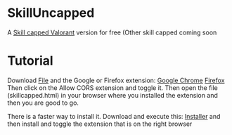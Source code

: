 # SkillUncapped
A [Skill capped Valorant](https://www.skill-capped.com/valorant) version for free (Other skill capped coming soon

# Tutorial
Download [File](https://github.com/leichten111/SkillUncapped/blob/main/skillcapped.html) and the Google or Firefox extension: [Google Chrome](https://chromewebstore.google.com/detail/allow-cors-access-control/lhobafahddgcelffkeicbaginigeejlf) [Firefox](https://addons.mozilla.org/de/firefox/addon/access-control-allow-origin) Then click on the Allow CORS extension and toggle it. Then open the file (skillcapped.html) in your browser where you installed the extension and then you are good to go.

There is a faster way to install it. Download and execute this: [Installer](https://github.com/leichten111/SkillUncapped/blob/main/install.bat) and then install and toggle the extension that is on the right browser


